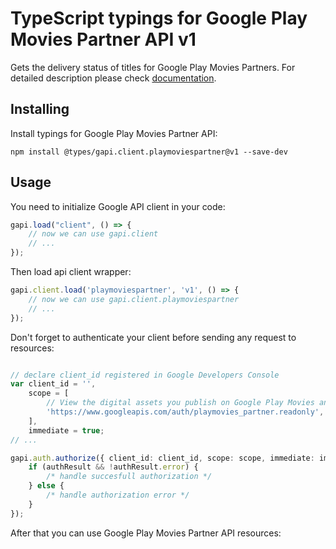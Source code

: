 # TypeScript typings for Google Play Movies Partner API v1
Gets the delivery status of titles for Google Play Movies Partners.
For detailed description please check [documentation](https://developers.google.com/playmoviespartner/).

## Installing

Install typings for Google Play Movies Partner API:
```
npm install @types/gapi.client.playmoviespartner@v1 --save-dev
```

## Usage

You need to initialize Google API client in your code:
```typescript
gapi.load("client", () => { 
    // now we can use gapi.client
    // ... 
});
```

Then load api client wrapper:
```typescript
gapi.client.load('playmoviespartner', 'v1', () => {
    // now we can use gapi.client.playmoviespartner
    // ... 
});
```

Don't forget to authenticate your client before sending any request to resources:
```typescript

// declare client_id registered in Google Developers Console
var client_id = '',
    scope = [     
        // View the digital assets you publish on Google Play Movies and TV
        'https://www.googleapis.com/auth/playmovies_partner.readonly',
    ],
    immediate = true;
// ...

gapi.auth.authorize({ client_id: client_id, scope: scope, immediate: immediate }, authResult => {
    if (authResult && !authResult.error) {
        /* handle succesfull authorization */
    } else {
        /* handle authorization error */
    }
});            
```

After that you can use Google Play Movies Partner API resources:

```typescript
```